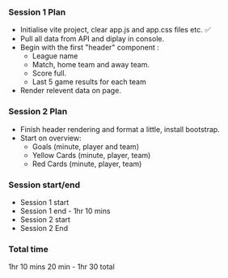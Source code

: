 ### Session 1 Plan
- Initialise vite project, clear app.js and app.css files etc. ✅
- Pull all data from API and diplay in console.
- Begin with the first "header" component :
  - League name
  - Match, home team and away team.
  - Score full.
  - Last 5 game results for each team
- Render relevent data on page.

### Session 2 Plan
- Finish header rendering and format a little, install bootstrap.
- Start on overview:
  - Goals (minute, player and team)
  - Yellow Cards (minute, player, team)
  - Red Cards (minute, player, team)










### Session start/end
- Session 1 start
- Session 1 end - 1hr 10 mins
- Session 2 start
- Session 2 End



### Total time
1hr 10 mins
20 min - 1hr 30 total
